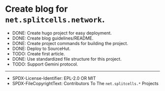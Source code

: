 # Create blog for `net.splitcells.network`.
* DONE: Create hugo project for easy deployment.
* DONE: Create blog guidelines/README.
* DONE: Create project commands for building the project.
* DONE: Deploy to SourceHut.
* TODO: Create first article.
* DONE: Use standardized file structure for this project.
* TODO: Support Gemini protocol.

----
* SPDX-License-Identifier: EPL-2.0 OR MIT
* SPDX-FileCopyrightText: Contributors To The `net.splitcells.*` Projects